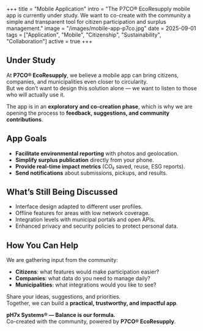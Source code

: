 +++
title = "Mobile Application"
intro = "The P7CO® EcoResupply mobile app is currently under study. We want to co-create with the community a simple and transparent tool for citizen participation and surplus management."
image = "/images/mobile-app-p7co.jpg"
date = 2025-09-01
tags = ["Application", "Mobile", "Citizenship", "Sustainability", "Collaboration"]
active = true
+++

## Under Study
At **P7CO® EcoResupply**, we believe a mobile app can bring citizens, companies, and municipalities even closer to circularity.  
But we don’t want to design this solution alone — we want to listen to those who will actually use it.  

The app is in an **exploratory and co-creation phase**, which is why we are opening the process to **feedback, suggestions, and community contributions**.

## App Goals
- **Facilitate environmental reporting** with photos and geolocation.  
- **Simplify surplus publication** directly from your phone.  
- **Provide real-time impact metrics** (CO₂ saved, reuse, ESG reports).  
- **Send notifications** about submissions, pickups, and results.  

## What’s Still Being Discussed
- Interface design adapted to different user profiles.  
- Offline features for areas with low network coverage.  
- Integration levels with municipal portals and open APIs.  
- Enhanced privacy and security policies to protect personal data.  

## How You Can Help
We are gathering input from the community:  
- **Citizens**: what features would make participation easier?  
- **Companies**: what data do you need to manage daily?  
- **Municipalities**: what integrations would you like to see?  

Share your ideas, suggestions, and priorities.  
Together, we can build a **practical, trustworthy, and impactful app**.  

**pH7x Systems® — Balance is our formula.**  
Co-created with the community, powered by **P7CO® EcoResupply**.
